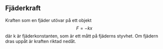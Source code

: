 ## Fjäderkraft
Kraften som en fjäder utövar på ett objekt
$$F = -kx$$
där k är fjäderkonstanten, som är ett mått på fjäderns styvhet. Om fjädern dras uppåt är kraften riktad nedåt.